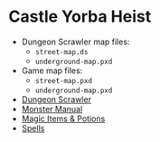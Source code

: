 Castle Yorba Heist
==================

* Dungeon Scrawler map files: 
  * `street-map.ds`
  * `underground-map.pxd`
* Game map files:
  * `street-map.pxd`
  * `underground-map.pxd`
* [Dungeon Scrawler](https://probabletrain.itch.io/dungeon-scrawl)
* [Monster Manual](https://donjon.bin.sh/5e/monsters/)
* [Magic Items & Potions](https://donjon.bin.sh/5e/magic_items/)
* [Spells](https://colinmarc.com/dndspells/)
